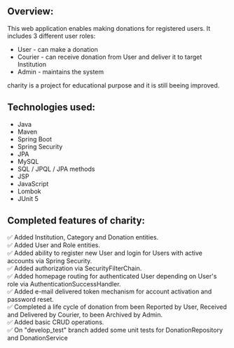 <h2>Overview:</h2>
This web application enables making donations for registered users. It includes 3 different user roles:
<ul>
<li>User - can make a donation</li>
<li>Courier - can receive donation from User and deliver it to target Institution</li>
<li>Admin - maintains the system</li>
</ul>
charity is a project for educational purpose and it is still beeing improved.

<h2>Technologies used:</h2>
<ul>
<li>Java</li>
<li>Maven</li>
<li>Spring Boot</li>
<li>Spring Security</li>
<li>JPA</li>
<li>MySQL</li>
<li>SQL / JPQL / JPA methods</li>
<li>JSP</li>
<li>JavaScript</li>
<li>Lombok</li>
<li>JUnit 5</li>
</ul>

<h2>Completed features of charity:</h2>
✅ Added Institution, Category and Donation entities.<br>
✅ Added User and Role entities.<br>
✅ Added ability to register new User and login for Users with active accounts via Spring Security.<br>
✅ Added authorization via SecurityFilterChain.<br>
✅ Added homepage routing for authenticated User depending on User's role via AuthenticationSuccessHandler.<br>
✅ Added e-mail delivered token mechanism for account activation and password reset.<br>
✅ Completed a life cycle of donation from been Reported by User, Received and Delivered by Courier, to been Archived by Admin.<br>
✅ Added basic CRUD operations.<br>
✅ On "develop_test" branch added some unit tests for DonationRepository and DonationService
